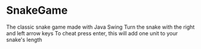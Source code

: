 # SnakeGame
The classic snake game made with Java Swing
Turn the snake with the right and left arrow keys
To cheat press enter, this will add one unit to your snake's length
